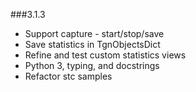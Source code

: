 ###3.1.3
- Support capture - start/stop/save
- Save statistics in TgnObjectsDict
- Refine and test custom statistics views
- Python 3, typing, and docstrings
- Refactor stc samples
